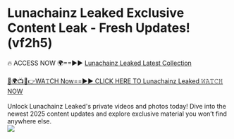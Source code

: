 # Lunachainz Leaked Exclusive Content Leak - Fresh Updates! (vf2h5)

🔥 ACCESS NOW 🌍==►► <a href="https://tinyurl.com/kvy9nzfs" rel="nofollow">Lunachainz Leaked Latest Collection</a>
<br><br>
[🔴🌍📺📱👉WA𝚃CH Now==►► CLICK HERE TO Lunachainz Leaked 𝚆𝙰𝚃𝙲𝙷 NOW](https://tinyurl.com/kvy9nzfs)
<br><br>
Unlock Lunachainz Leaked's private videos and photos today! Dive into the newest 2025 content updates and explore exclusive material you won’t find anywhere else.
<br>
<a href="https://tinyurl.com/kvy9nzfs" rel="nofollow" data-target="animated-image.originalLink"><img src="https://camo.githubusercontent.com/8a4f000d20f83aca3bf7ec5f350d767afa0574a8a352519fd8cfa583a6f93a33/68747470733a2f2f692e696d6775722e636f6d2f644a486b345a712e676966" data-canonical-src="https://i.imgur.com/dJHk4Zq.gif" style="max-width: 100%; display: inline-block;" data-target="animated-image.originalImage"></a>
<br>

